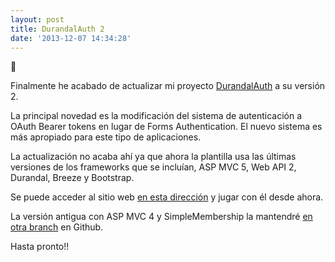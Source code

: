 ```yaml
---
layout: post
title: DurandalAuth 2
date: '2013-12-07 14:34:28'
---
```





Finalmente he acabado de actualizar mi proyecto [DurandalAuth](https://github.com/yagopv/durandalauth) a su versión 2.

La principal novedad es la modificación del sistema de autenticación a OAuth Bearer tokens en lugar de Forms Authentication. El nuevo sistema es más apropiado para este tipo de aplicaciones.

La actualización no acaba ahí ya que ahora la plantilla usa las últimas versiones de los frameworks que se incluían, ASP MVC 5, Web API 2, Durandal, Breeze y Bootstrap.

Se puede acceder al sitio web [en esta dirección](https://durandalauth.azurewebsites.net/) y jugar con él desde ahora.

La versión antigua con ASP MVC 4 y SimpleMembership la mantendré [en otra branch](https://github.com/yagopv/DurandalAuth/tree/DurandalAuth-MVC4-SimpleMembership) en Github.

Hasta pronto!!


